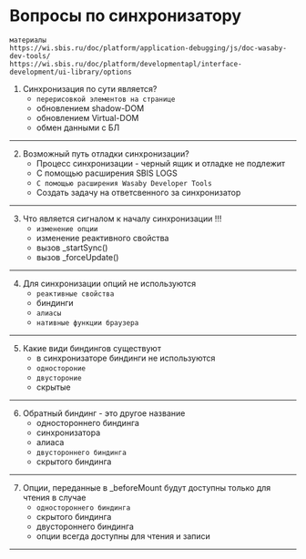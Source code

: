 # Вопросы по синхронизатору 

```
материалы
https://wi.sbis.ru/doc/platform/application-debugging/js/doc-wasaby-dev-tools/
https://wi.sbis.ru/doc/platform/developmentapl/interface-development/ui-library/options
```

1. Синхронизация по сути является?
	+ `перерисовкой элементов на странице`
	- обновлением shadow-DOM
	- обновлением Virtual-DOM
	- обмен данными с БЛ

---
2. Возможный путь отладки синхронизации?
	- Процесс синхронизации - черный ящик и отладке не подлежит
	- С помощью расширения SBIS LOGS
	+ `С помощью расширения Wasaby Developer Tools`
	- Создать задачу на ответсвенного за синхронизатор

---
3. Что является сигналом к началу синхронизации !!!
	+ `изменение опции`
	- изменение реактивного свойства
	- вызов _startSync()
	- вызов _forceUpdate()
  
---
4. Для синхронизации опций не используются 
	+ `реактивные свойства`
	- биндинги
	+ `алиасы`
	+ `нативные функции браузера`
  
---	
5. Какие види биндингов существуют
	- в синхронизаторе биндинги не используются
	+ `одностороние`
	+ `двустороние`
	- скрытые 

---
6. Обратный биндинг - это другое название
	- одностороннего биндинга
	- синхронизатора
	- алиаса
	+ `двустороннего биндинга`
	- скрытого биндинга

---
7. Опции, переданные в _beforeMount будут доступны только для чтения в случае
	+ `одностороннего биндинга`
	- скрытого биндинга
	- двустороннего биндинга
	- опции всегда доступны для чтения и записи
  
---

